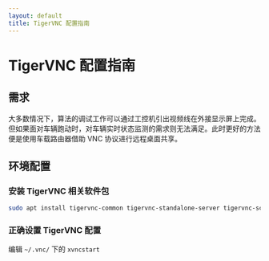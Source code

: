 ```yaml
---
layout: default
title: TigerVNC 配置指南
---
```


# TigerVNC 配置指南

## 需求

大多数情况下，算法的调试工作可以通过工控机引出视频线在外接显示屏上完成。但如果面对车辆跑动时，对车辆实时状态监测的需求则无法满足。此时更好的方法便是使用车载路由器借助 VNC 协议进行远程桌面共享。

## 环境配置

### 安装 TigerVNC 相关软件包

```bash
sudo apt install tigervnc-common tigervnc-standalone-server tigervnc-scraping-server
```

### 正确设置 TigerVNC 配置

编辑 `~/.vnc/` 下的 `xvncstart`